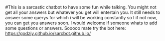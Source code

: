 #This is a sarcastic chatbot to have some fun while talking. 
You might not get all your answers but whatever you get will entertain you. It still needs to answer some querys for which i will be working constantly so I if not now, you can get you answers soon. I would welcome if someone whats to add some questions or answers.
Sooooo mate try the bot here: https://godziy.github.io/sarcbot.github.io/
